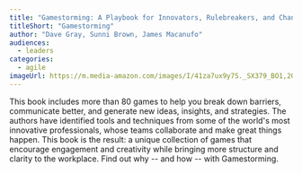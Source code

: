 ```yaml
---
title: "Gamestorming: A Playbook for Innovators, Rulebreakers, and Changemakers"
titleShort: "Gamestorming" 
author: "Dave Gray, Sunni Brown, James Macanufo"
audiences: 
  - leaders
categories:
  - agile
imageUrl: https://m.media-amazon.com/images/I/41za7ux9y7S._SX379_BO1,204,203,200_.jpg
---
```


This book includes more than 80 games to help you break down barriers, communicate better, and generate new ideas, insights, and strategies. The authors have identified tools and techniques from some of the world's most innovative professionals, whose teams collaborate and make great things happen. This book is the result: a unique collection of games that encourage engagement and creativity while bringing more structure and clarity to the workplace. Find out why -- and how -- with Gamestorming.